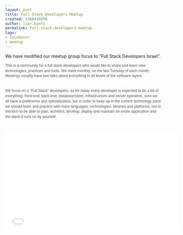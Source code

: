 ```yaml
---
layout: post
title: Full Stack Developers Meetup
created: 1380436956
author: lior.kanfi
permalink: full-stack-developers-meetup
tags:
- Incubator
- meetup
---
```

<p>We have modified our meetup group focus to &quot;Full Stack Developers Israel&quot;.</p>

<p><span style="color: rgb(85, 85, 85); font-family: verdana, Arial, sans-serif; font-size: 12px; line-height: 16.796875px;">This is a community for a full stack developers who would like to share and learn new technologies, practices and tools. We meet monthly, on the last Tuesday of each month. Meetings usually have two talks about everything in all levels of the software layers.</span><br style="color: rgb(85, 85, 85); font-family: verdana, Arial, sans-serif; font-size: 12px; line-height: 16.796875px;" />
&nbsp;</p>

<p><span style="color: rgb(85, 85, 85); font-family: verdana, Arial, sans-serif; font-size: 12px; line-height: 16.796875px;">We focus on a &quot;Full Stack&quot; developers, as for today every developer is expected to do a bit of everything: front-end, back-end, database/store, infrastructure and server operation, sure we all have a preference and specialization, but in order to keep up in the current technology pace we should learn and practice with more languages, technologies, libraries and platforms, not to mention to be able to plan, architect, develop, deploy and maintain an entire application and the stack it runs on by yourself.</span></p>

<p>&nbsp;</p>
<iframe width="560" height="315" src="//www.youtube.com/embed/3_zSqzRgihs" frameborder="0" allowfullscreen></iframe>
